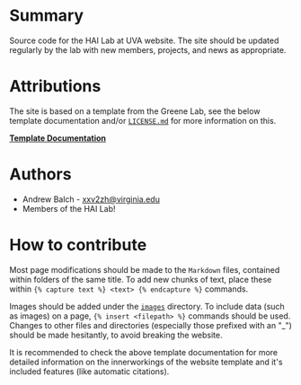 # Summary
Source code for the HAI Lab at UVA website. The site should be updated regularly by the lab with new members, projects, and news as appropriate. 

# Attributions
The site is based on a template from the Greene Lab, see the below template documentation and/or [```LICENSE.md```](LICENSE.md) for more information on this. 

[**Template Documentation**](https://greene-lab.gitbook.io/lab-website-template-docs)

# Authors
* Andrew Balch - xxv2zh@virginia.edu
* Members of the HAI Lab!

# How to contribute
Most page modifications should be made to the ```Markdown``` files, contained within folders of the same title. To add new chunks of text, place these within ```{% capture text %} <text> {% endcapture %}``` commands. 

Images should be added under the [```images```](images) directory. To include data (such as images) on a page, ```{% insert <filepath> %}``` commands should be used. Changes to other files and directories (especially those prefixed with an "_") should be made hesitantly, to avoid breaking the website. 

It is recommended to check the above template documentation for more detailed information on the innerworkings of the website template and it's included features (like automatic citations). 
